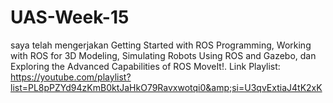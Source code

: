 # UAS-Week-15
saya telah mengerjakan Getting Started with ROS Programming, Working with ROS for 3D Modeling, Simulating Robots Using ROS and Gazebo, dan Exploring the Advanced Capabilities of ROS MoveIt!. Link Playlist: https://youtube.com/playlist?list=PL8pPZYd94zKmB0ktJaHkO79Ravxwotqi0&amp;si=U3qvExtiaJ4tK2xK
